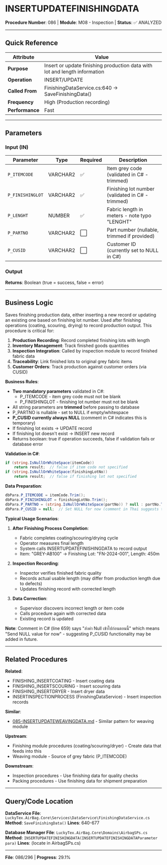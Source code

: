 # INSERTUPDATEFINISHINGDATA

**Procedure Number**: 086 | **Module**: M08 - Inspection | **Status**: ✅ ANALYZED

---

## Quick Reference

| Attribute | Value |
|-----------|-------|
| **Purpose** | Insert or update finishing production data with lot and length information |
| **Operation** | INSERT/UPDATE |
| **Called From** | FinishingDataService.cs:640 → SaveFinishingData() |
| **Frequency** | High (Production recording) |
| **Performance** | Fast |

---

## Parameters

### Input (IN)

| Parameter | Type | Required | Description |
|-----------|------|----------|-------------|
| `P_ITEMCODE` | VARCHAR2 | ✅ | Item grey code (validated in C# - trimmed) |
| `P_FINISHINGLOT` | VARCHAR2 | ✅ | Finishing lot number (validated in C# - trimmed) |
| `P_LENGHT` | NUMBER | ✅ | Fabric length in meters - note typo "LENGHT" |
| `P_PARTNO` | VARCHAR2 | ⬜ | Part number (nullable, trimmed if provided) |
| `P_CUSID` | VARCHAR2 | ⬜ | Customer ID (currently set to NULL in C#) |

### Output

**Returns**: Boolean (true = success, false = error)

---

## Business Logic

Saves finishing production data, either inserting a new record or updating an existing one based on finishing lot number. Used after finishing operations (coating, scouring, drying) to record production output. This procedure is critical for:

1. **Production Recording**: Record completed finishing lots with length
2. **Inventory Management**: Track finished goods quantities
3. **Inspection Integration**: Called by inspection module to record finished fabric data
4. **Traceability**: Link finished lots to original grey fabric items
5. **Customer Orders**: Track production against customer orders (via CUSID)

**Business Rules**:
- **Two mandatory parameters** validated in C#:
  - P_ITEMCODE - item grey code must not be blank
  - P_FINISHINGLOT - finishing lot number must not be blank
- All string parameters are **trimmed** before passing to database
- P_PARTNO is nullable - set to NULL if empty/whitespace
- **P_CUSID currently always NULL** (comment in C# indicates this is temporary)
- If finishing lot exists → UPDATE record
- If finishing lot doesn't exist → INSERT new record
- Returns boolean: true if operation succeeds, false if validation fails or database error

**Validation in C#**:
```csharp
if (string.IsNullOrWhiteSpace(itemCode))
    return result;  // false if item code not specified
if (string.IsNullOrWhiteSpace(finishingLotNo))
    return result;  // false if finishing lot not specified
```

**Data Preparation**:
```csharp
dbPara.P_ITEMCODE = itemCode.Trim();
dbPara.P_FINISHINGLOT = finishingLotNo.Trim();
dbPara.P_PARTNO = (string.IsNullOrWhiteSpace(partNo)) ? null : partNo.Trim();
dbPara.P_CUSID = null;  // Set NULL for now (comment in Thai suggests this is temporary)
```

**Typical Usage Scenarios**:

1. **After Finishing Process Completion**:
   - Fabric completes coating/scouring/drying cycle
   - Operator measures final length
   - System calls INSERTUPDATEFINISHINGDATA to record output
   - Item: "GREY-AB100" → Finishing Lot: "FN-2024-001", Length: 450m

2. **Inspection Recording**:
   - Inspector verifies finished fabric quality
   - Records actual usable length (may differ from production length due to defects)
   - Updates finishing record with corrected length

3. **Data Correction**:
   - Supervisor discovers incorrect length or item code
   - Calls procedure again with corrected data
   - Existing record is updated

**Note**: Comment in C# (line 659) says "ส่งค่า Null เข้าไปก่อนตอนนี้" which means "Send NULL value for now" - suggesting P_CUSID functionality may be added in future.

---

## Related Procedures

**Related**:
- FINISHING_INSERTCOATING - Insert coating data
- FINISHING_INSERTSCOURING - Insert scouring data
- FINISHING_INSERTDRYER - Insert dryer data
- INSERTINSPECTIONPROCESS (FinishingDataService) - Insert inspection records

**Similar**:
- [085-INSERTUPDATEWEAVINGDATA.md](./085-INSERTUPDATEWEAVINGDATA.md) - Similar pattern for weaving module

**Upstream**:
- Finishing module procedures (coating/scouring/dryer) - Create data that feeds into this
- Weaving module - Source of grey fabric (P_ITEMCODE)

**Downstream**:
- Inspection procedures - Use finishing data for quality checks
- Packing procedures - Use finishing data for shipment preparation

---

## Query/Code Location

**DataService File**: `LuckyTex.AirBag.Core\Services\DataService\FinishingDataService.cs`
**Method**: `SaveFinishingData()`
**Lines**: 640-677

**Database Manager File**: `LuckyTex.AirBag.Core\Domains\AirbagSPs.cs`
**Method**: `INSERTUPDATEFINISHINGDATA(INSERTUPDATEFINISHINGDATAParameter para)`
**Lines**: (locate in AirbagSPs.cs)

---

**File**: 086/296 | **Progress**: 29.1%
